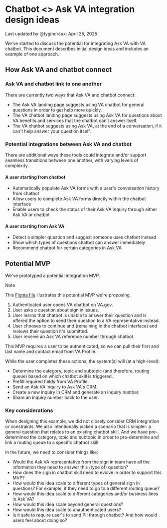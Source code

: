 # Chatbot <> Ask VA integration design ideas

Last updated by @tygindraux: April 25, 2025

We've started to discuss the potential for integrating Ask VA with VA chatbot. This document describes initial design ideas and includes an example of one approach.

## How Ask VA and chatbot connect

### Ask VA and chatbot link to one another

There are currently two ways that Ask VA and chatbot connect:

- The Ask VA landing page suggests using VA chatbot for general questions in order to get help more quickly.
- The VA chatbot landing page suggests using Ask VA for questions about VA benefits and services that the chatbot can’t answer itself.
- The VA chatbot suggests using Ask VA, at the end of a conversation, if it can't help answer your question itself.

### Potential integrations between Ask VA and chatbot

There are additional ways these tools could integrate and/or support seamless transitions between one another, with varying levels of complexity.

#### A user starting from chatbot
- Automatically populate Ask VA forms with a user's conversation history from chatbot
- Allow users to complete Ask VA forms directly within the chatbot interface
- Enable users to check the status of their Ask VA inquiry through either Ask VA or chatbot

#### A user starting from Ask VA
- Detect a simpler question and suggest someone uses chatbot instead
- Show which types of questions chatbot can answer immediately
- Recommend chatbot for certain categories in Ask VA

## Potential MVP

We've prototyped a potential integration MVP.

> [!NOTE]
> This [Figma file](https://www.figma.com/design/YoeGJtWzHEH2bX2S4EGyBG/Ask-VA-Form---Phase-II-exploration?node-id=763-6807) illustrates this potential MVP we're proposing.

1. Authenticated user opens VA chatbot on VA.gov.
2. User asks a question about sign in issues.
3. User learns that chatbot is unable to answer their question and is offered the option to send their question to a VA representative instead.
4. User chooses to continue and (remaining in the chatbot interface) and reviews their question it's submitted.
5. User receive an Ask VA reference number through chatbot.

This MVP requires a user to be authenticated, so we can pull their first and last name and contact email from VA Profile.

While the user completes these actions, the system(s) will (at a high-level):

- Determine the category, topic and subtopic (and therefore, routing queue) based on which chatbot skill is triggered.
- Prefill required fields from VA Profile.
- Send an Ask VA inquiry to Ask VA's CRM.
- Create a new inquiry in CRM and generate an inquiry number.
- Share an inquiry number back to the user.

### Key considerations

When designing this example, we did not closely consider CRM integration or constraints. We also intentionally picked a scenario that is simpler: a general question that relates to an existing chatbot skill. And we have pre-determined the category, topic and subtopic in order to pre-determine and link a routing queue to a specific chatbot skill.

In the future, we need to consider things like:
- Would the Ask VA representative from the sign in team have all the information they need to answer this (type of) question?
- How does the sign in chatbot skill need to evolve in order to support this MVP?
- How would this idea scale to different types of general sign in questions? For example, if they need to go to a different routing queue?
- How would this idea scale to different categories and/or business lines in Ask VA?
- How would this idea scale beyond general questions?
- How would this idea scale to unauthenticated users?
- Is it safe to require user's to send PII through chatbot? And how would users feel about doing so?
